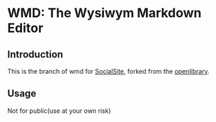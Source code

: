 WMD: The Wysiwym Markdown Editor
================================

Introduction
------------

This is the branch of wmd for [SocialSite](http://github.com/ananthakumaran/socialsite), forked from the [openlibrary](http://github.com/openlibrary/wmd).

Usage
------------
Not for public(use at your own risk)